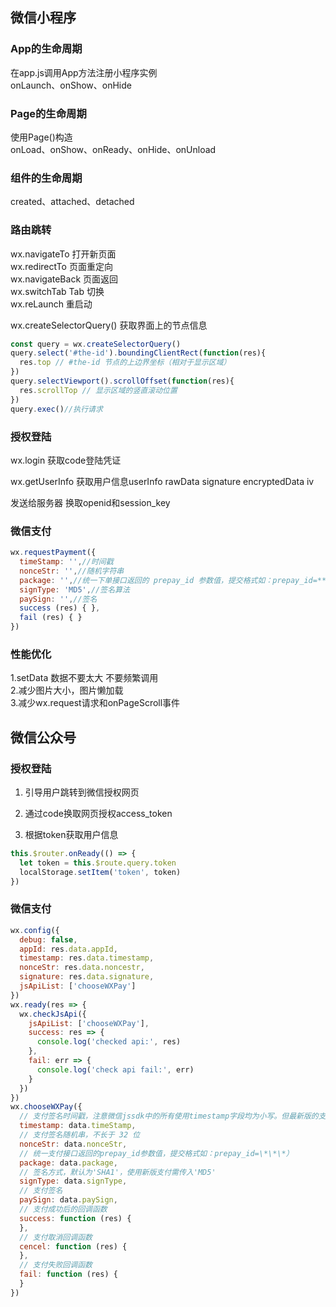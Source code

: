 ## 微信小程序

### App的生命周期
在app.js调用App方法注册小程序实例  
onLaunch、onShow、onHide

### Page的生命周期
使用Page()构造  
onLoad、onShow、onReady、onHide、onUnload

### 组件的生命周期
created、attached、detached


### 路由跳转
wx.navigateTo 打开新页面  
wx.redirectTo 页面重定向  
wx.navigateBack 页面返回  
wx.switchTab Tab 切换  
wx.reLaunch 重启动  

wx.createSelectorQuery() 获取界面上的节点信息
```js
const query = wx.createSelectorQuery()
query.select('#the-id').boundingClientRect(function(res){
  res.top // #the-id 节点的上边界坐标（相对于显示区域）
})
query.selectViewport().scrollOffset(function(res){
  res.scrollTop // 显示区域的竖直滚动位置
})
query.exec()//执行请求
```

### 授权登陆
wx.login 获取code登陆凭证  

wx.getUserInfo 获取用户信息userInfo rawData signature encryptedData iv  

发送给服务器 换取openid和session_key

### 微信支付
```js
wx.requestPayment({
  timeStamp: '',//时间戳
  nonceStr: '',//随机字符串
  package: '',//统一下单接口返回的 prepay_id 参数值，提交格式如：prepay_id=***
  signType: 'MD5',//签名算法
  paySign: '',//签名
  success (res) { },
  fail (res) { }
})
```

### 性能优化  
1.setData 数据不要太大 不要频繁调用  
2.减少图片大小，图片懒加载  
3.减少wx.request请求和onPageScroll事件

## 微信公众号

### 授权登陆

1. 引导用户跳转到微信授权网页

2. 通过code换取网页授权access_token

3. 根据token获取用户信息

```js
this.$router.onReady(() => {
  let token = this.$route.query.token
  localStorage.setItem('token', token)
})
```

### 微信支付
```js
wx.config({
  debug: false,
  appId: res.data.appId,
  timestamp: res.data.timestamp,
  nonceStr: res.data.noncestr,
  signature: res.data.signature,
  jsApiList: ['chooseWXPay']
})
wx.ready(res => {
  wx.checkJsApi({
    jsApiList: ['chooseWXPay'],
    success: res => {
      console.log('checked api:', res)
    },
    fail: err => {
      console.log('check api fail:', err)
    }
  })
})
wx.chooseWXPay({
  // 支付签名时间戳，注意微信jssdk中的所有使用timestamp字段均为小写。但最新版的支付后台生成签名使用的timeStamp字段名需大写其中的S字符
  timestamp: data.timeStamp,
  // 支付签名随机串，不长于 32 位
  nonceStr: data.nonceStr,
  // 统一支付接口返回的prepay_id参数值，提交格式如：prepay_id=\*\*\*）
  package: data.package,
  // 签名方式，默认为'SHA1'，使用新版支付需传入'MD5'
  signType: data.signType,
  // 支付签名
  paySign: data.paySign,
  // 支付成功后的回调函数
  success: function (res) {
  },
  // 支付取消回调函数
  cencel: function (res) {
  },
  // 支付失败回调函数
  fail: function (res) {
  }
})

```
